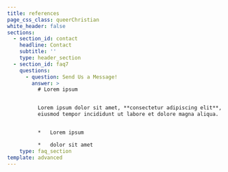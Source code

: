 ```yaml
---
title: references
page_css_class: queerChristian
white_header: false
sections:
  - section_id: contact
    headline: Contact
    subtitle: ''
    type: header_section
  - section_id: faq7
    questions:
      - question: Send Us a Message!
        answer: >
          # Lorem ipsum


          Lorem ipsum dolor sit amet, **consectetur adipiscing elit**, sed do
          eiusmod tempor incididunt ut labore et dolore magna aliqua.


          *   Lorem ipsum

          *   dolor sit amet
    type: faq_section
template: advanced
---
```

